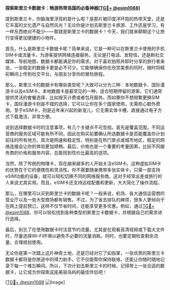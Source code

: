 **探索斯里兰卡数据卡：畅游热带岛国的必备神器[[TG💪+ @esim1088](https://t.me/s/esim1088)]**

提到斯里兰卡，你脑海里浮现的是什么呢？是那片被印度洋环抱的热带天堂，还是它丰富的文化遗产与自然风光？无论你是计划去斯里兰卡旅游、工作还是学习，有一样东西绝对不能少——那就是斯里兰卡的数据卡！今天，我们就来聊聊这个让旅行变得更加便捷的小物件。

首先，什么是斯里兰卡数据卡呢？简单来说，它是一种可以在斯里兰卡使用的手机SIM卡或流量卡，为游客提供网络连接服务。无论是打电话、发短信，还是刷社交媒体、导航地图，数据卡都能满足你的需求。对于喜欢拍照并即时分享的旅行者来说，一张稳定的数据卡更是必不可少。它能够确保你在欣赏美景的同时，随时将精彩瞬间上传到社交平台，与朋友分享你的冒险旅程。

那么，斯里兰卡的数据卡有哪些类型呢？大致可以分为三种：本地数据卡、国际漫游卡以及eSIM卡。本地数据卡是最常见的一种，适合短期停留的游客。它们通常提供灵活的套餐选择，比如按天计费或者包月服务。而如果你不想频繁更换SIM卡，国际漫游卡则是不错的选择，它可以让你在多个国家使用，无需担心额外费用。至于eSIM卡，则是近年来兴起的新宠儿，它无需实体卡槽，直接通过电子方式下载激活，非常方便。

说到选择数据卡时的注意事项，有几个关键点不可忽视。首先是覆盖范围，不同运营商的服务区域可能有所不同，因此在购买前要确认所选数据卡是否能覆盖你计划前往的所有地方。其次是网速和稳定性，特别是在热门景点或城市地区，稳定的网络连接会让你的体验更加顺畅。最后，价格也是一个重要的考量因素，比较不同服务商的价格和服务内容，总能找到性价比最高的选项。

当然，除了传统的物理卡，现在越来越多的人开始关注eSIM卡。这种虚拟SIM卡的优势在于它的便携性和灵活性。你不需要随身携带多张实体卡，只需一部支持eSIM功能的设备，就可以轻松切换不同的网络服务商。这对于经常出差或旅行的人来说尤其实用。而且，eSIM卡还支持远程配置和更新，大大简化了操作流程。

那么，在哪里可以买到斯里兰卡的数据卡呢？一般来说，机场、各大通信运营商的营业厅以及一些大型商场都有销售。不过，为了省去排队的麻烦，很多人更倾向于在网上提前预订。这样不仅节省时间，还能享受更多优惠。例如，通过[TG💪+ @esim1088](https://t.me/s/esim1088)，你可以轻松找到各种类型的斯里兰卡数据卡，并根据自己的需求进行选择。

最后，别忘了在使用数据卡时注意节约流量。尤其是在观看高清视频或下载大文件时，尽量选择Wi-Fi环境以避免不必要的流量消耗。同时，也要定期检查剩余流量，合理规划使用。

无论你是第一次踏上这片神奇土地，还是已经对它了如指掌，一张优质的斯里兰卡数据卡都将是你旅途中的得力助手。它不仅能帮你保持联络，还能让你随时随地记录下每一个难忘瞬间。所以，下次计划去斯里兰卡的时候，记得带上一张合适的数据卡，让它成为你探索这座美丽岛屿的最佳伴侣吧！

[[TG💪+ @esim1088](https://t.me/s/esim1088) ![Image](https://i.postimg.cc/4NQfJmqS/Snipaste-2025-05-13-00-14-12.png)]